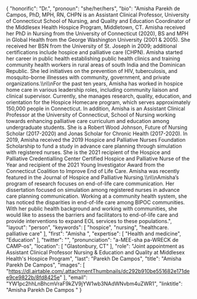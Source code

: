 {
  "honorific": "Dr.",
  "pronoun": "she/her/hers",
  "bio": "Amisha Parekh de Campos, PhD, MPH, RN, CHPN is an Assistant Clinical Professor, University of Connecticut School of Nursing, and Quality and Education Coordinator of the Middlesex Health Hospice Program, Middletown, CT. Amisha received her PhD in Nursing from the University of Connecticut (2020), BS and MPH in Global Health from the George Washington University (2001 & 2005). She received her BSN from the University of St. Joseph in 2009; additional certifications include hospice and palliative care (CHPN). Amisha started her career in public health establishing public health clinics and training community health workers in rural areas of south India and the Dominican Republic. She led initiatives on the prevention of HIV, tuberculosis, and mosquito-borne illnesses with community, government, and private organizations.\\\n\\\nFor the past ten years, Amisha has worked in hospice home care in various leadership roles, including community liaison and clinical supervisor. Currently, she manages research, quality, education, and orientation for the Hospice Homecare program, which serves approximately 150,000 people in Connecticut. In addition, Amisha is an Assistant Clinical Professor at the University of Connecticut, School of Nursing working towards enhancing palliative care curriculum and education among undergraduate students. She is a Robert Wood Johnson, Future of Nursing Scholar (2017-2020) and Jonas Scholar for Chronic Health (2017-2020). In 2019, Amisha received the 2019 Hospice and Palliative Nurses Foundation Scholarship to fund a study in advance care planning through simulation with registered nurses. She is the 2021 recipient of the Hospice and Palliative Credentialling Center Certified Hospice and Palliative Nurse of the Year and recipient of the 2021 Young Investigator Award from the Connecticut Coalition to Improve End of Life Care. Amisha was recently featured in the Journal of Hospice and Palliative Nursing.\\\n\\\nAmisha’s program of research focuses on end-of-life care communication. Her dissertation focused on simulation among registered nurses in advance care planning communication. Working at a community health system, she has noticed the disparities in end-of-life care among BIPOC communities. With her public health background and working with communities, she would like to assess the barriers and facilitators to end-of-life care and provide interventions to expand EOL services to these populations.",
  "layout": "person",
  "keywords": [
    "hospice",
    "nursing",
    "healthcare. palliative care"
  ],
  "first": "Amisha ",
  "expertise": [
    "Health and medicine",
    "Education"
  ],
  "twitter": "",
  "pronunciation": "a-MEE-sha pa-WRECK de CAMP-os",
  "location": [
    "Glastonbury, CT"
  ],
  "role": "Joint appointment as Assistant Clinical Professor Nursing & Education and Quality at Middlesex Health's Hospice Program",
  "last": "Parekh De Campos",
  "title": "Amisha Parekh De Campos",
  "images": [
    "https://dl.airtable.com/.attachmentThumbnails/dc292b910be551682e171dee9ce9822b/8fd8425e"
  ],
  "email": "YW1pc2hhLnBhcmVraF9kZV9jYW1wb3NAdWNvbm4uZWR1",
  "linktitle": "Amisha Parekh De Campos "
}